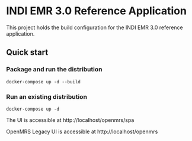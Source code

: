 # INDI EMR 3.0 Reference Application

This project holds the build configuration for the INDI EMR 3.0 reference application.

## Quick start

### Package and run the distribution

```
docker-compose up -d --build
```

### Run an existing distribution

```
docker-compose up -d
```

The UI is accessible at http://localhost/openmrs/spa

OpenMRS Legacy UI is accessible at http://localhost/openmrs
